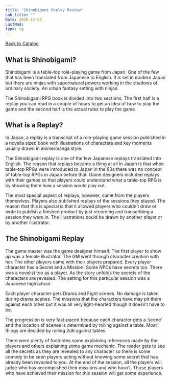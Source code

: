 ```yaml
---
title: "Shinobigami Replay Review"
sub_title: ""
Date: 2020-12-01
LastMod:
type: tg
---
```


[Back to Catalog](/)

## What is Shinobigami?

Shinobigami is a table-top role-playing game from Japan. One of the few that has been translated from Japanese to English. It is set in modern Japan but there are ninjas with supernatural powers working in the shadows of ordinary society. An urban fantasy setting with ninjas.

The Shinobigami RPG book is divided into two sections. The first half is a replay you can read in a couple of hours to get an idea of how to play the game and the second half is the actual rules to play the game.

## What is a Replay?

In Japan, a replay is a transcript of a role-playing game session published in a novella sized book with illustrations of characters and key moments usually drawn in anime/manga style.

The Shinobigami replay is one of the few Japanese replays translated into English. The reason that replays became a thing at all in Japan is that when table-top RPGs were introduced to Japan in the 80s there was no concept of table-top RPGs in Japan before that. Game designers included replays with their games so that players could understand what a table-top RPG is by showing them how a session would play out.

The most special aspect of replays, however, came from the players themselves. Players also published replays of the sessions they played. The reason that this is special is that it allowed players who couldn’t draw or write to publish a finished product by just recording and transcribing a session they were in. The illustrations could be drawn by another player or by another illustrator.

## The Shinobigami Replay

The game master was the game designer himself. The first player to show up was a female illustrator. The GM went through character creation with her. The other players came with their players prepared. Every player character has a Secret and a Mission. Some NPCs have secrets too. There was a novelist too as a player. As the story unfolds the secrets of the characters are revealed. The setting for this particular session was a Japanese highschool.

Each player character gets Drama and Fight scenes. No damage is taken during drama scenes. The missions that the characters have may pit them against each other but it was all very light-hearted though it doesn’t have to be.

The progression is very fast-paced because each character gets a ‘scene’ and the location of scenes is determined by rolling against a table. Most things are decided by rolling 2d6 against tables.

There were plenty of footnotes some explaining references made by the players and others explaining some game mechanic. The reader gets to see all the secrets as they are revealed to any character so there is some comedy to be seen players acting without knowing some secret that has already been revealed to you. At the end of the session, all the players will judge who has accomplished their missions and who hasn’t. Those players who have achieved their mission for this session will get some experience.

